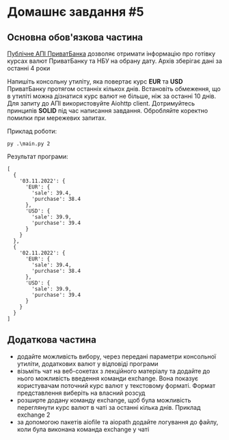 # Домашнє завдання #5
## Основна обов'язкова частина
[Публічне АПІ ПриватБанка](https://api.privatbank.ua/#p24/exchangeArchive) дозволяє отримати інформацію про готівку курсах валют ПриватБанку та НБУ на обрану дату. Архів зберігає дані за останні 4 роки

Напишіть консольну утиліту, яка повертає курс **EUR** та **USD** ПриватБанку протягом останніх кількох днів. Встановіть обмеження, що в утиліті можна дізнатися курс валют не більше, ніж за останні 10 днів. Для запиту до АПІ використовуйте Aiohttp client. Дотримуйтесь принципів **SOLID** під час написання завдання. Обробляйте коректно помилки при мережевих запитах.

Приклад роботи:
```
py .\main.py 2
```
Результат програми:
```
[
  {
    '03.11.2022': {
      'EUR': {
        'sale': 39.4,
        'purchase': 38.4
      },
      'USD': {
        'sale': 39.9,
        'purchase': 39.4
      }
    }
  },
  {
    '02.11.2022': {
      'EUR': {
        'sale': 39.4,
        'purchase': 38.4
      },
      'USD': {
        'sale': 39.9,
        'purchase': 39.4
      }
    }
  }
]
```

## Додаткова частина
* додайте можливість вибору, через передані параметри консольної утиліти, додаткових валют у відповіді програми
* візьміть чат на веб-сокетах з лекційного матеріалу та додайте до нього можливість введення команди exchange. Вона показує користувачам поточний курс валют у текстовому форматі. Формат представлення виберіть на власний розсуд
* розширте додану команду exchange, щоб була можливість переглянути курс валют в чаті за останні кілька днів. Приклад exchange 2
* за допомогою пакетів aiofile та aiopath додайте логування до файлу, коли була виконана команда exchange у чаті